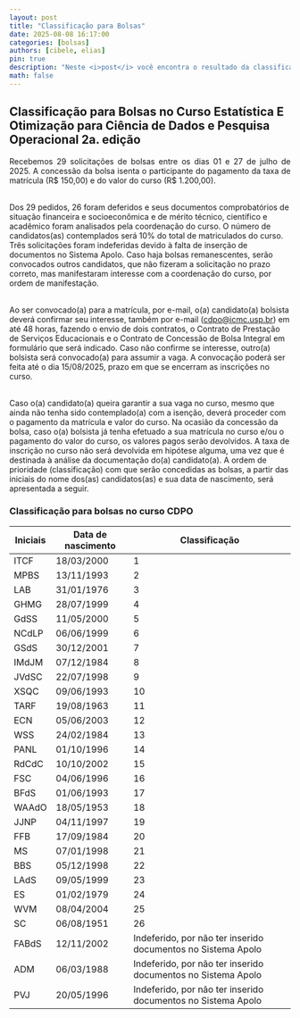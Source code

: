 ```yaml
---
layout: post
title: "Classificação para Bolsas"
date: 2025-08-08 16:17:00
categories: [bolsas]
authors: [cibele, elias]
pin: true
description: "Neste <i>post</i> você encontra o resultado da classificação de bolsas."
math: false
---
```


## Classificação para Bolsas no Curso Estatística E Otimização para Ciência de Dados e Pesquisa Operacional 2a. edição

<p style='text-align: justify;text-justify: inter-word;'>
Recebemos 29 solicitações de bolsas entre os dias 01 e 27 de julho de 2025. A concessão da bolsa isenta o participante do pagamento da taxa de matrícula (R&dollar; 150,00) e do valor do curso (R&dollar; 1.200,00).<br><br>

Dos 29 pedidos, 26 foram deferidos e seus documentos comprobatórios de situação financeira e socioeconômica e de mérito técnico, científico e acadêmico foram analisados pela coordenação do curso. O número de candidatos(as) contemplados será 10&percnt; do total de matriculados do curso. Três solicitações foram indeferidas devido à falta de inserção de documentos no Sistema Apolo. Caso haja bolsas remanescentes, serão convocados outros candidatos, que não fizeram a solicitação no prazo correto, mas manifestaram interesse com a coordenação do curso, por ordem de manifestação. <br><br>

Ao ser convocado(a) para a matrícula, por e-mail, o(a) candidato(a) bolsista deverá confirmar seu interesse, também por e-mail (<a href='mailto:cdpo@icmc.usp.br'>cdpo@icmc.usp.br</a>) em até 48 horas, fazendo o envio de dois contratos, o Contrato de Prestação de Serviços Educacionais e o Contrato de Concessão de Bolsa Integral em formulário que será indicado. Caso não confirme se interesse, outro(a) bolsista será convocado(a) para assumir a vaga. A convocação poderá ser feita até o dia 15/08/2025, prazo em que se encerram as inscrições no curso.<br><br>

Caso o(a) candidato(a) queira garantir a sua vaga no curso, mesmo que ainda não tenha sido contemplado(a) com a isenção, deverá proceder com o pagamento da matrícula e valor do curso. Na ocasião da concessão da bolsa, caso o(a) bolsista já tenha efetuado a sua matrícula no curso e/ou o pagamento do valor do curso, os valores pagos serão devolvidos. A taxa de inscrição no curso não será devolvida em hipótese alguma, uma vez que é destinada à análise da documentação do(a) candidato(a). A ordem de prioridade (classificação) com que serão concedidas as bolsas, a partir das iniciais do nome dos(as) candidatos(as) e sua data de nascimento, será apresentada a seguir.
</p>

### Classificação para bolsas no curso CDPO

| Iniciais | Data de nascimento | Classificação |
|----------|--------------------|---------------|
| ITCF   | 18/03/2000 | 1 |
| MPBS   | 13/11/1993 | 2 |
| LAB    | 31/01/1976 | 3 |
| GHMG   | 28/07/1999 | 4 |
| GdSS   | 11/05/2000 | 5 |
| NCdLP  | 06/06/1999 | 6 |
| GSdS   | 30/12/2001 | 7 |
| IMdJM  | 07/12/1984 | 8 |
| JVdSC  | 22/07/1998 | 9 |
| XSQC   | 09/06/1993 | 10 |
| TARF   | 19/08/1963 | 11 |
| ECN    | 05/06/2003 | 12 |
| WSS    | 24/02/1984 | 13 |
| PANL   | 01/10/1996 | 14 |
| RdCdC  | 10/10/2002 | 15 |
| FSC    | 04/06/1996 | 16 |
| BFdS   | 01/06/1993 | 17 |
| WAAdO  | 18/05/1953 | 18 |
| JJNP   | 04/11/1997 | 19 |
| FFB    | 17/09/1984 | 20 |
| MS     | 07/01/1998 | 21 |
| BBS    | 05/12/1998 | 22 |
| LAdS   | 09/05/1999 | 23 |
| ES     | 01/02/1979 | 24 |
| WVM    | 08/04/2004 | 25 |
| SC     | 06/08/1951 | 26 |
| FABdS  | 12/11/2002 | Indeferido, por não ter inserido documentos no Sistema Apolo |
| ADM    | 06/03/1988 | Indeferido, por não ter inserido documentos no Sistema Apolo |
| PVJ    | 20/05/1996 | Indeferido, por não ter inserido documentos no Sistema Apolo |



